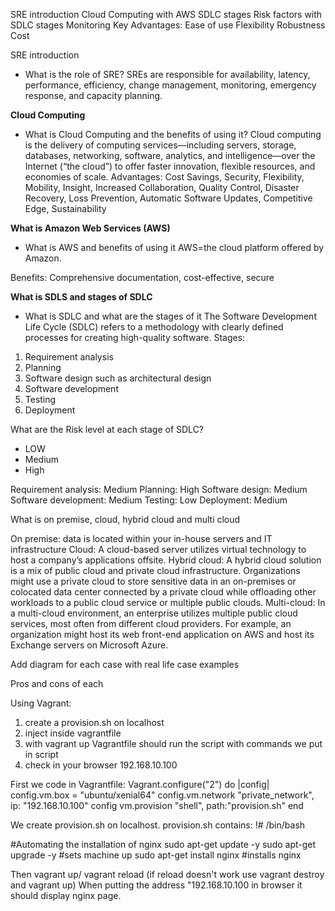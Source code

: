 SRE introduction
Cloud Computing with AWS
SDLC stages
Risk factors with SDLC stages
Monitoring
Key Advantages:
Ease of use
Flexibility
Robustness
Cost

SRE introduction
- What is the role of SRE?
SREs are responsible for availability, latency, performance, efficiency, change management, monitoring, emergency response, and capacity planning.

**Cloud Computing**
- What is Cloud Computing and the benefits of using it?
Cloud computing is the delivery of computing services—including servers, storage, databases, networking, software, analytics, and intelligence—over the Internet (“the cloud”) to offer faster innovation, flexible resources, and economies of scale.
Advantages: Cost Savings, Security, Flexibility, Mobility, Insight, Increased Collaboration, Quality Control, Disaster Recovery, Loss Prevention, Automatic Software Updates,
Competitive Edge, Sustainability

**What is Amazon Web Services (AWS)**
- What is AWS and benefits of using it
AWS=the cloud platform offered by Amazon. 

Benefits: Comprehensive documentation, cost-effective, secure

**What is SDLS and stages of SDLC**
- What is SDLC and what are the stages of it
The Software Development Life Cycle (SDLC) refers to a methodology with clearly defined processes for creating high-quality software.
Stages:
1. Requirement analysis
2. Planning
3. Software design such as architectural design
4. Software development
5. Testing
6. Deployment



What are the Risk level at each stage of SDLC?
- LOW
- Medium
- High

Requirement analysis: Medium
Planning: High
Software design: Medium
Software development: Medium
Testing: Low
Deployment: Medium

What is on premise, cloud, hybrid cloud and multi cloud

On premise: data is located within your in-house servers and IT infrastructure
Cloud: A cloud-based server utilizes virtual technology to host a company’s applications offsite.
Hybrid cloud: A hybrid cloud solution is a mix of public cloud and private cloud infrastructure. Organizations might use a private cloud to store sensitive data in an on-premises or colocated data center connected by a private cloud while offloading other workloads to a public cloud service or multiple public clouds.
Multi-cloud: In a multi-cloud environment, an enterprise utilizes multiple public cloud services, most often from different cloud providers. For example, an organization might host its web front-end application on AWS and host its Exchange servers on Microsoft Azure.

Add diagram for each case with real life case examples

Pros and cons of each
 

Using Vagrant:
1. create a provision.sh on localhost
2. inject inside vagrantfile
3. with vagrant up Vagrantfile should run the script with commands we put in script
4. check in your browser 192.168.10.100

First we code in Vagrantfile: 
Vagrant.configure("2") do |config|
	config.vm.box = "ubuntu/xenial64"
	config.vm.network "private_network", ip: "192.168.10.100"
	config vm.provision "shell", path:"provision.sh" 
end

We create provision.sh on localhost. provision.sh contains:
!# /bin/bash

#Automating the installation of nginx
sudo apt-get update -y
sudo apt-get upgrade -y #sets machine up
sudo apt-get install nginx #installs nginx

Then vagrant up/ vagrant reload (if reload doesn't work use vagrant destroy and vagrant up) 
When putting the address "192.168.10.100 in browser it should display nginx page. 

